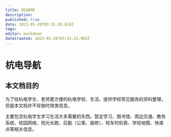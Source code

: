 ```yaml
---
title: README
description:
published: true
date: 2023-05-20T03:31:35.616Z
tags:
editor: markdown
dateCreated: 2023-05-20T03:31:32.965Z
---
```


# 杭电导航

## 本文档目的

为了给杭电学生、老师更方便的杭电学校、生活，提供学校常见服务的资料整理，但是本文档并不存放时效类信息。

主要包含杭电学生学习生活大多需要的东西。暂定学习、图书馆、周边交通、教务系统、校园网络、阳光长跑、后勤（公寓、报修）、校车时刻表、学校地图、快递点等相关信息。